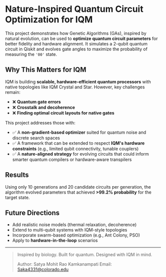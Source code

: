 # Nature-Inspired Quantum Circuit Optimization for IQM

This project demonstrates how Genetic Algorithms (GAs), inspired by natural evolution, can be used to **optimize quantum circuit parameters** for better fidelity and hardware alignment. It simulates a 2-qubit quantum circuit in Qiskit and evolves gate angles to maximize the probability of measuring the `'00'` state.

## Why This Matters for IQM

IQM is building **scalable, hardware-efficient quantum processors** with native topologies like IQM Crystal and Star. However, key challenges remain:
- ❌ **Quantum gate errors**
- ❌ **Crosstalk and decoherence**
- ❌ **Finding optimal circuit layouts for native gates**

This project addresses those with:
- ✅ A **non-gradient-based optimizer** suited for quantum noise and discrete search spaces
- ✅ A framework that can be extended to respect **IQM's hardware constraints** (e.g., limited qubit connectivity, tunable couplers)
- ✅ A **nature-aligned strategy** for evolving circuits that could inform smarter quantum compilers or hardware-aware transpilers

## Results
Using only 10 generations and 20 candidate circuits per generation, the algorithm evolved parameters that achieved **>99.2% probability** for the target state.

## Future Directions
- Add realistic noise models (thermal relaxation, decoherence)
- Extend to multi-qubit systems with IQM-style topologies
- Incorporate swarm-based optimization (e.g., Ant Colony, PSO)
- Apply to **hardware-in-the-loop** scenarios

---

> Inspired by biology. Built for quantum. Designed with IQM in mind.
>
> Author: Satya Mohit Rao Kamkanampati
> Email: Saka4331@colorado.edu
